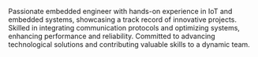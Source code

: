 Passionate embedded engineer with hands-on experience in IoT and embedded systems, showcasing a track 
record of innovative projects. Skilled in integrating communication protocols and optimizing systems, 
enhancing performance and reliability. Committed to advancing technological solutions and contributing 
valuable skills to a dynamic team.
